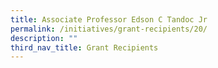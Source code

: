 ```yaml
---
title: Associate Professor Edson C Tandoc Jr
permalink: /initiatives/grant-recipients/20/
description: ""
third_nav_title: Grant Recipients
---
```

